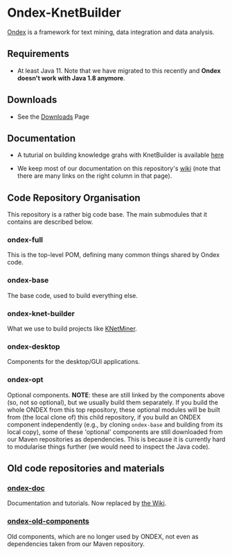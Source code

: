 # Ondex-KnetBuilder

[Ondex](http://www.ondex.org/) is a framework for text mining, data integration and data analysis. 


## Requirements

 - At least Java 11. Note that we have migrated to this recently and **Ondex doesn't work with Java 1.8 anymore**. 

## Downloads

 - See the [Downloads](https://github.com/Rothamsted/ondex-knet-builder/wiki/Downloads) Page

## Documentation

 - A tuturial on building knowledge grahs with KnetBuilder is available [here](https://github.com/Rothamsted/knetbuilder/wiki/Building-Knowledge-Networks)
 
 - We keep most of our documentation on this repository's 
 [wiki](https://github.com/Rothamsted/ondex-knet-builder/wiki) (note that there are many links on the right column in 
 that page).
 

## Code Repository Organisation

This repository is a rather big code base. The main submodules that it contains are described below.


### ondex-full

This is the top-level POM, defining many common things shared by Ondex code.

### ondex-base
The base code, used to build everything else.

### ondex-knet-builder
What we use to build projects like [KNetMiner](http://knetminer.rothamsted.ac.uk).

### ondex-desktop
Components for the desktop/GUI applications.

### ondex-opt
Optional components. **NOTE**: these are still linked by the components above (so, not so optional), but we usually 
build them separately. If you build the whole ONDEX from this top repository, these optional modules will be built 
from (the local clone of) this child repository, if you build an ONDEX component independently (e.g., by cloning 
`ondex-base` and building from its local copy), some of these 'optional' components are still downloaded from our 
Maven repositories as dependencies. This is because it is currently hard to modularise things further (we would need 
to inspect the Java code).


## Old code repositories and materials

### [ondex-doc](https://github.com/Rothamsted/ondex-doc.git)
Documentation and tutorials. Now replaced by [the Wiki](https://github.com/Rothamsted/knetbuilder/wiki).

### [ondex-old-components](https://github.com/Rothamsted/ondex-old-components)
Old components, which are no longer used by ONDEX, not even as dependencies taken from our Maven repository.
